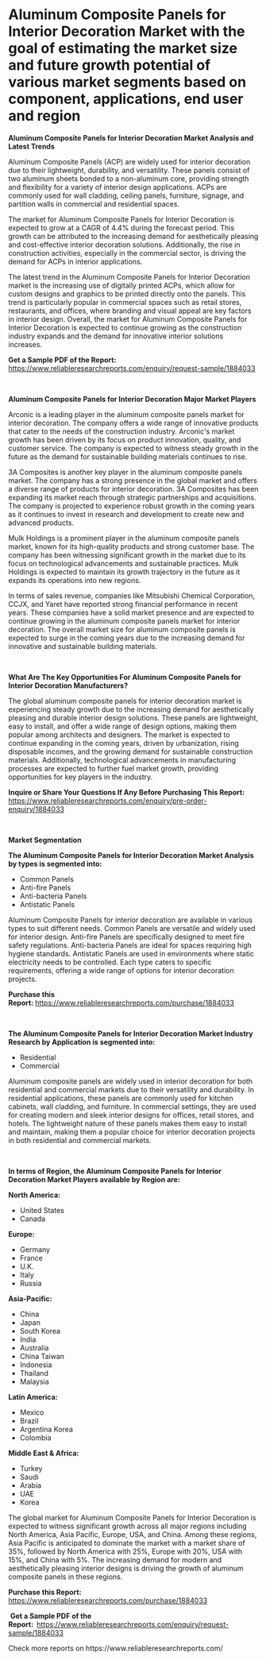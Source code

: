 <p><h1>Aluminum Composite Panels for Interior Decoration Market with the goal of estimating the market size and future growth potential of various market segments based on component, applications, end user and region</h1></p><p><strong>Aluminum Composite Panels for Interior Decoration Market Analysis and Latest Trends</strong></p>
<p><p>Aluminum Composite Panels (ACP) are widely used for interior decoration due to their lightweight, durability, and versatility. These panels consist of two aluminum sheets bonded to a non-aluminum core, providing strength and flexibility for a variety of interior design applications. ACPs are commonly used for wall cladding, ceiling panels, furniture, signage, and partition walls in commercial and residential spaces.</p><p>The market for Aluminum Composite Panels for Interior Decoration is expected to grow at a CAGR of 4.4% during the forecast period. This growth can be attributed to the increasing demand for aesthetically pleasing and cost-effective interior decoration solutions. Additionally, the rise in construction activities, especially in the commercial sector, is driving the demand for ACPs in interior applications.</p><p>The latest trend in the Aluminum Composite Panels for Interior Decoration market is the increasing use of digitally printed ACPs, which allow for custom designs and graphics to be printed directly onto the panels. This trend is particularly popular in commercial spaces such as retail stores, restaurants, and offices, where branding and visual appeal are key factors in interior design. Overall, the market for Aluminum Composite Panels for Interior Decoration is expected to continue growing as the construction industry expands and the demand for innovative interior solutions increases.</p></p>
<p><strong>Get a Sample PDF of the Report:&nbsp;</strong> <a href="https://www.reliableresearchreports.com/enquiry/request-sample/1884033">https://www.reliableresearchreports.com/enquiry/request-sample/1884033</a></p>
<p>&nbsp;</p>
<p><strong>Aluminum Composite Panels for Interior Decoration Major Market Players</strong></p>
<p><p>Arconic is a leading player in the aluminum composite panels market for interior decoration. The company offers a wide range of innovative products that cater to the needs of the construction industry. Arconic's market growth has been driven by its focus on product innovation, quality, and customer service. The company is expected to witness steady growth in the future as the demand for sustainable building materials continues to rise.</p><p>3A Composites is another key player in the aluminum composite panels market. The company has a strong presence in the global market and offers a diverse range of products for interior decoration. 3A Composites has been expanding its market reach through strategic partnerships and acquisitions. The company is projected to experience robust growth in the coming years as it continues to invest in research and development to create new and advanced products.</p><p>Mulk Holdings is a prominent player in the aluminum composite panels market, known for its high-quality products and strong customer base. The company has been witnessing significant growth in the market due to its focus on technological advancements and sustainable practices. Mulk Holdings is expected to maintain its growth trajectory in the future as it expands its operations into new regions.</p><p>In terms of sales revenue, companies like Mitsubishi Chemical Corporation, CCJX, and Yaret have reported strong financial performance in recent years. These companies have a solid market presence and are expected to continue growing in the aluminum composite panels market for interior decoration. The overall market size for aluminum composite panels is expected to surge in the coming years due to the increasing demand for innovative and sustainable building materials.</p></p>
<p>&nbsp;</p>
<p><strong>What Are The Key Opportunities For Aluminum Composite Panels for Interior Decoration Manufacturers?</strong></p>
<p><p>The global aluminum composite panels for interior decoration market is experiencing steady growth due to the increasing demand for aesthetically pleasing and durable interior design solutions. These panels are lightweight, easy to install, and offer a wide range of design options, making them popular among architects and designers. The market is expected to continue expanding in the coming years, driven by urbanization, rising disposable incomes, and the growing demand for sustainable construction materials. Additionally, technological advancements in manufacturing processes are expected to further fuel market growth, providing opportunities for key players in the industry.</p></p>
<p><strong>Inquire or Share Your Questions If Any Before Purchasing This Report:</strong> <a href="https://www.reliableresearchreports.com/enquiry/pre-order-enquiry/1884033">https://www.reliableresearchreports.com/enquiry/pre-order-enquiry/1884033</a></p>
<p>&nbsp;</p>
<p><strong>Market Segmentation</strong></p>
<p><strong>The Aluminum Composite Panels for Interior Decoration Market Analysis by types is segmented into:</strong></p>
<p><ul><li>Common Panels</li><li>Anti-fire Panels</li><li>Anti-bacteria Panels</li><li>Antistatic Panels</li></ul></p>
<p><p>Aluminum Composite Panels for interior decoration are available in various types to suit different needs. Common Panels are versatile and widely used for interior design. Anti-fire Panels are specifically designed to meet fire safety regulations. Anti-bacteria Panels are ideal for spaces requiring high hygiene standards. Antistatic Panels are used in environments where static electricity needs to be controlled. Each type caters to specific requirements, offering a wide range of options for interior decoration projects.</p></p>
<p><strong>Purchase this Report:&nbsp;</strong><a href="https://www.reliableresearchreports.com/purchase/1884033">https://www.reliableresearchreports.com/purchase/1884033</a></p>
<p>&nbsp;</p>
<p><strong>The Aluminum Composite Panels for Interior Decoration Market Industry Research by Application is segmented into:</strong></p>
<p><ul><li>Residential</li><li>Commercial</li></ul></p>
<p><p>Aluminum composite panels are widely used in interior decoration for both residential and commercial markets due to their versatility and durability. In residential applications, these panels are commonly used for kitchen cabinets, wall cladding, and furniture. In commercial settings, they are used for creating modern and sleek interior designs for offices, retail stores, and hotels. The lightweight nature of these panels makes them easy to install and maintain, making them a popular choice for interior decoration projects in both residential and commercial markets.</p></p>
<p>&nbsp;</p>
<p><strong>In terms of Region, the Aluminum Composite Panels for Interior Decoration Market Players available by Region are:</strong></p>
<p>
    <p> <strong> North America: </strong>
        <ul>
            <li>United States</li>
            <li>Canada</li>
        </ul>
        </p> 
    <p> <strong> Europe: </strong>
        <ul>
            <li>Germany</li>
            <li>France</li>
            <li>U.K.</li>
            <li>Italy</li>
            <li>Russia</li>
        </ul>
        </p> 
    <p> <strong> Asia-Pacific: </strong>
        <ul>
            <li>China</li>
            <li>Japan</li>
            <li>South Korea</li>
            <li>India</li>
            <li>Australia</li>
            <li>China Taiwan</li>
            <li>Indonesia</li>
            <li>Thailand</li>
            <li>Malaysia</li>
        </ul>
        </p> 
    <p> <strong> Latin America: </strong>
        <ul>
            <li>Mexico</li>
            <li>Brazil</li>
            <li>Argentina Korea</li>
            <li>Colombia</li>
        </ul>
        </p> 
    <p> <strong> Middle East & Africa: </strong>
        <ul>
            <li>Turkey</li>
            <li>Saudi</li>
            <li>Arabia</li>
            <li>UAE</li>
            <li>Korea</li>
        </ul>
    </p>
    </p>
<p><p>The global market for Aluminum Composite Panels for Interior Decoration is expected to witness significant growth across all major regions including North America, Asia Pacific, Europe, USA, and China. Among these regions, Asia Pacific is anticipated to dominate the market with a market share of 35%, followed by North America with 25%, Europe with 20%, USA with 15%, and China with 5%. The increasing demand for modern and aesthetically pleasing interior designs is driving the growth of aluminum composite panels in these regions.</p></p>
<p><strong>Purchase this Report: </strong><a href="https://www.reliableresearchreports.com/purchase/1884033">https://www.reliableresearchreports.com/purchase/1884033</a></p>
<p>&nbsp;<strong>Get a Sample PDF of the Report:&nbsp;&nbsp;</strong><a href="https://www.reliableresearchreports.com/enquiry/request-sample/1884033">https://www.reliableresearchreports.com/enquiry/request-sample/1884033</a></p>
<p><strong></strong></p>
<p>Check more reports on https://www.reliableresearchreports.com/</p>